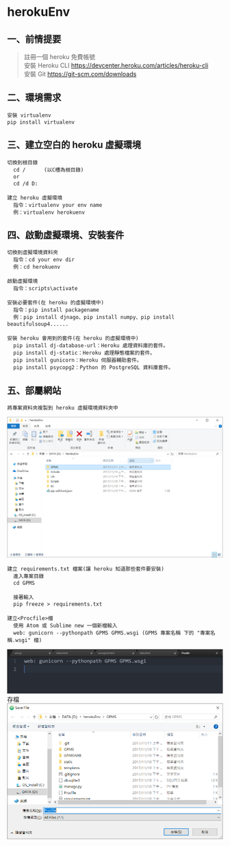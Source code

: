# herokuEnv

## 一、前情提要
> 註冊一個 heroku 免費帳號
<br/>安裝 Heroku CLI
https://devcenter.heroku.com/articles/heroku-cli<br>
>安裝 Git
>https://git-scm.com/downloads
    
## 二、環境需求
    安裝 virtualenv 
    pip install virtualenv

## 三、建立空白的 heroku 虛擬環境
    切換到根目錄
      cd /      (以C槽為根目錄)
      or 
      cd /d D:
    
    建立 heroku 虛擬環境
      指令：virtualenv your env name
      例：virtualenv herokuenv
    
## 四、啟動虛擬環境、安裝套件
    切換到虛擬環境資料夾
      指令：cd your env dir
      例：cd herokuenv
    
    啟動虛擬環境
      指令：scripts\activate
      
    安裝必要套件(在 heroku 的虛擬環境中)
      指令：pip install packagename
      例：pip install djnago、pip install numpy、pip install beautifulsoup4......
    
    安裝 heroku 會用到的套件(在 heroku 的虛擬環境中)
      pip install dj-database-url：Heroku 處理資料庫的套件。
      pip install dj-static：Heroku 處理靜態檔案的套件。
      pip install gunicorn：Heroku 伺服器輔助套件。
      pip install psycopg2：Python 的 PostgreSQL 資料庫套件。
      
## 五、部屬網站
    將專案資料夾複製到 heroku 虛擬環境資料夾中
   ![image](https://github.com/maydayXi/herokuEnv/blob/master/herokuenv_dir.PNG)
    
    建立 requirements.txt 檔案(讓 heroku 知道那些套件要安裝)
      進入專案目錄
      cd GPMS
      
      接著輸入
      pip freeze > requirements.txt
      
    建立<Procfile>檔
      使用 Atom 或 Sublime new 一個新檔輸入
      web: gunicorn --pythonpath GPMS GPMS.wsgi (GPMS 專案名稱 下的 "專案名稱.wsgi" 檔)

   ![image](https://github.com/maydayXi/herokuEnv/blob/master/Procfile.PNG)
      存檔
   ![image](https://github.com/maydayXi/herokuEnv/blob/master/saved.PNG)
